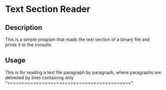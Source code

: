 # Text Section Reader
## Description
This is a simple program that reads the text section of a binary file and prints it to the console.

## Usage 
This is for reading a text file paragraph by paragraph, where paragraphs are delimited by lines containing only "===========================================".